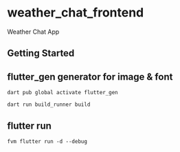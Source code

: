 # weather_chat_frontend

Weather Chat App

## Getting Started

## flutter_gen generator for image & font

```
dart pub global activate flutter_gen

dart run build_runner build
```

## flutter run

```
fvm flutter run -d --debug
```
